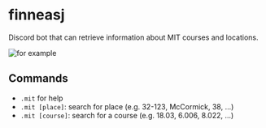 # finneasj

Discord bot that can retrieve information about MIT courses and locations.

![for example](https://i.imgur.com/96anpD7.png "Example")

## Commands

* `.mit` for help
* `.mit [place]`: search for place (e.g. 32-123, McCormick, 38, ...)
* `.mit [course]`: search for a course (e.g. 18.03, 6.006, 8.022, ...)